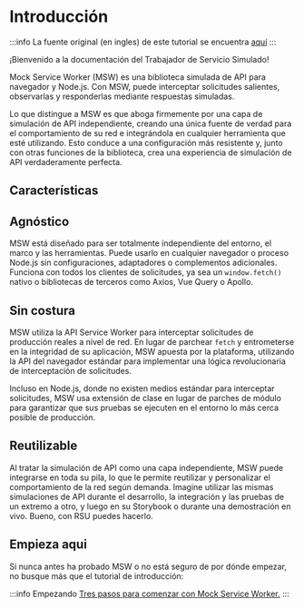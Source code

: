 # Introducción

:::info
La fuente original (en ingles) de este tutorial se encuentra [aquí](https://mswjs.io/docs/)
:::


¡Bienvenido a la documentación del Trabajador de Servicio Simulado!

Mock Service Worker (MSW) es una biblioteca simulada de API para navegador y Node.js. Con MSW, puede interceptar solicitudes salientes, observarlas y responderlas mediante respuestas simuladas.

Lo que distingue a MSW es que aboga firmemente por una capa de simulación de API independiente, creando una única fuente de verdad para el comportamiento de su red e integrándola en cualquier herramienta que esté utilizando. Esto conduce a una configuración más resistente y, junto con otras funciones de la biblioteca, crea una experiencia de simulación de API verdaderamente perfecta.

## Características

## Agnóstico

MSW está diseñado para ser totalmente independiente del entorno, el marco y las herramientas. Puede usarlo en cualquier navegador o proceso Node.js sin configuraciones, adaptadores o complementos adicionales. Funciona con todos los clientes de solicitudes, ya sea un `window.fetch()` nativo o bibliotecas de terceros como Axios, Vue Query o Apollo.

## Sin costura

MSW utiliza la API Service Worker para interceptar solicitudes de producción reales a nivel de red. En lugar de parchear `fetch` y entrometerse en la integridad de su aplicación, MSW apuesta por la plataforma, utilizando la API del navegador estándar para implementar una lógica revolucionaria de interceptación de solicitudes.

Incluso en Node.js, donde no existen medios estándar para interceptar solicitudes, MSW usa extensión de clase en lugar de parches de módulo para garantizar que sus pruebas se ejecuten en el entorno lo más cerca posible de producción.


## Reutilizable

Al tratar la simulación de API como una capa independiente, MSW puede integrarse en toda su pila, lo que le permite reutilizar y personalizar el comportamiento de la red según demanda. Imagine utilizar las mismas simulaciones de API durante el desarrollo, la integración y las pruebas de un extremo a otro, y luego en su Storybook o durante una demostración en vivo. Bueno, con RSU puedes hacerlo.

## Empieza aqui

Si nunca antes ha probado MSW o no está seguro de por dónde empezar, no busque más que el tutorial de introducción:

:::info Empezando
[Tres pasos para comenzar con Mock Service Worker.](./getting-started)
:::
